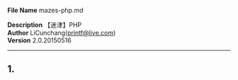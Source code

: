**File Name** mazes-php.md  

**Description** 【迷津】PHP  
**Author** LiCunchang(printf@live.com)  
**Version** 2.0.20150516  

------

## 1. 